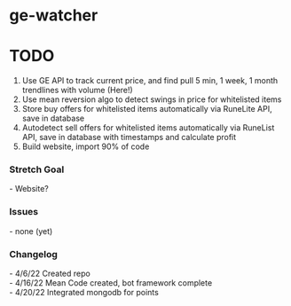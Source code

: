 # ge-watcher
<h1>TODO</h1>
<ol>
  <li>Use GE API to track current price, and find pull 5 min, 1 week, 1 month trendlines with volume (Here!)</li>
  <li>Use mean reversion algo to detect swings in price for whitelisted items</li>
  <li>Store buy offers for whitelisted items automatically via RuneLite API, save in database</li>
  <li>Autodetect sell offers for whitelisted items automatically via RuneList API, save in database with timestamps and calculate profit</li>
  <li>Build website, import 90% of code </li>
</ol>

<h3>Stretch Goal</h3>
- Website?

<h3>Issues</h3>
- none (yet)

<h3>Changelog</h3>
- 4/6/22 Created repo</br>
- 4/16/22 Mean Code created, bot framework complete</br>
- 4/20/22 Integrated mongodb for points
